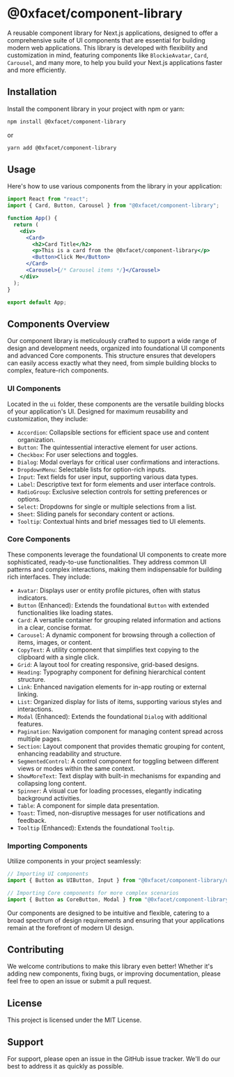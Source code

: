 # @0xfacet/component-library

A reusable component library for Next.js applications, designed to offer a comprehensive suite of UI components that are essential for building modern web applications. This library is developed with flexibility and customization in mind, featuring components like `BlockieAvatar`, `Card`, `Carousel`, and many more, to help you build your Next.js applications faster and more efficiently.

## Installation

Install the component library in your project with npm or yarn:

```bash
npm install @0xfacet/component-library
```

or

```bash
yarn add @0xfacet/component-library
```

## Usage

Here's how to use various components from the library in your application:

```jsx
import React from "react";
import { Card, Button, Carousel } from "@0xfacet/component-library";

function App() {
  return (
    <div>
      <Card>
        <h2>Card Title</h2>
        <p>This is a card from the @0xfacet/component-library</p>
        <Button>Click Me</Button>
      </Card>
      <Carousel>{/* Carousel items */}</Carousel>
    </div>
  );
}

export default App;
```

## Components Overview

Our component library is meticulously crafted to support a wide range of design and development needs, organized into foundational UI components and advanced Core components. This structure ensures that developers can easily access exactly what they need, from simple building blocks to complex, feature-rich components.

### UI Components

Located in the `ui` folder, these components are the versatile building blocks of your application's UI. Designed for maximum reusability and customization, they include:

- `Accordion`: Collapsible sections for efficient space use and content organization.
- `Button`: The quintessential interactive element for user actions.
- `Checkbox`: For user selections and toggles.
- `Dialog`: Modal overlays for critical user confirmations and interactions.
- `DropdownMenu`: Selectable lists for option-rich inputs.
- `Input`: Text fields for user input, supporting various data types.
- `Label`: Descriptive text for form elements and user interface controls.
- `RadioGroup`: Exclusive selection controls for setting preferences or options.
- `Select`: Dropdowns for single or multiple selections from a list.
- `Sheet`: Sliding panels for secondary content or actions.
- `Tooltip`: Contextual hints and brief messages tied to UI elements.

### Core Components

These components leverage the foundational UI components to create more sophisticated, ready-to-use functionalities. They address common UI patterns and complex interactions, making them indispensable for building rich interfaces. They include:

- `Avatar`: Displays user or entity profile pictures, often with status indicators.
- `Button` (Enhanced): Extends the foundational `Button` with extended functionalities like loading states.
- `Card`: A versatile container for grouping related information and actions in a clear, concise format.
- `Carousel`: A dynamic component for browsing through a collection of items, images, or content.
- `CopyText`: A utility component that simplifies text copying to the clipboard with a single click.
- `Grid`: A layout tool for creating responsive, grid-based designs.
- `Heading`: Typography component for defining hierarchical content structure.
- `Link`: Enhanced navigation elements for in-app routing or external linking.
- `List`: Organized display for lists of items, supporting various styles and interactions.
- `Modal` (Enhanced): Extends the foundational `Dialog` with additional features.
- `Pagination`: Navigation component for managing content spread across multiple pages.
- `Section`: Layout component that provides thematic grouping for content, enhancing readability and structure.
- `SegmentedControl`: A control component for toggling between different views or modes within the same context.
- `ShowMoreText`: Text display with built-in mechanisms for expanding and collapsing long content.
- `Spinner`: A visual cue for loading processes, elegantly indicating background activities.
- `Table`: A component for simple data presentation.
- `Toast`: Timed, non-disruptive messages for user notifications and feedback.
- `Tooltip` (Enhanced): Extends the foundational `Tooltip`.

### Importing Components

Utilize components in your project seamlessly:

```javascript
// Importing UI components
import { Button as UIButton, Input } from "@0xfacet/component-library/ui";

// Importing Core components for more complex scenarios
import { Button as CoreButton, Modal } from "@0xfacet/component-library";
```

Our components are designed to be intuitive and flexible, catering to a broad spectrum of design requirements and ensuring that your applications remain at the forefront of modern UI design.

## Contributing

We welcome contributions to make this library even better! Whether it's adding new components, fixing bugs, or improving documentation, please feel free to open an issue or submit a pull request.

## License

This project is licensed under the MIT License.

## Support

For support, please open an issue in the GitHub issue tracker. We'll do our best to address it as quickly as possible.

